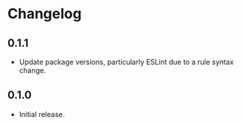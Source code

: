 # Changelog

## 0.1.1

  * Update package versions, particularly ESLint due to a rule syntax change.

## 0.1.0

  * Initial release.
